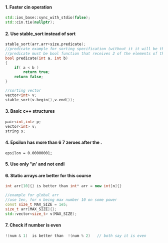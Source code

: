 #### 1. Faster cin operation ####
```c++
std::ios_base::sync_with_stdio(false);
std::cin.tie(nullptr);
```

#### 2. Use stable_sort instead of sort ####
```c++
stable_sort(arr,arr+size,predicate);
//predicate example for sorting specification (without it it will be the default)
//predicate must be bool function that receives 2 of the elements of the array and returns true if first is less than second
bool predicate(int a, int b)
{
    if( a < b )
        return true;
    return false;
}

//sorting vector
vector<int> v;
stable_sort(v.begin(),v.end());
```

#### 3. Basic c++ structures ####
```c++
pair<int,int> p;
vector<int> v;
string s;
```

#### 4. Epsilon has more than 6 7 zeroes after the . ####
```
epsilon = 0.00000001;
```

#### 5. Use only '\n' and not endl ####

#### 6. Static arrays are better for this course ####
```c++
int arr[10]{} is better than int* arr = new int[n]{}

//example for global arr
//use 1en, for n being max number 10 on some power
const size_t MAX_SIZE = 1e5;
size_t arr[MAX_SIZE]{};
std::vector<size_t> v(MAX_SIZE);
```

#### 7. Check if number is even ####
```c++
!(num & 1)  is better than  !(num % 2)   // both say it is even
```
